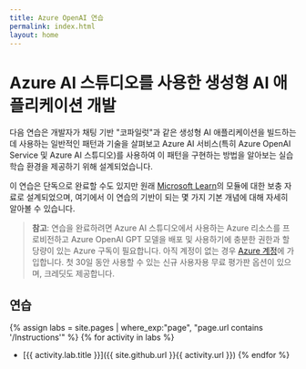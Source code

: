 ```yaml
---
title: Azure OpenAI 연습
permalink: index.html
layout: home
---
```


# Azure AI 스튜디오를 사용한 생성형 AI 애플리케이션 개발

다음 연습은 개발자가 채팅 기반 "코파일럿"과 같은 생성형 AI 애플리케이션을 빌드하는 데 사용하는 일반적인 패턴과 기술을 살펴보고 Azure AI 서비스(특히 Azure OpenAI Service 및 Azure AI 스튜디오)를 사용하여 이 패턴을 구현하는 방법을 알아보는 실습 학습 환경을 제공하기 위해 설계되었습니다.

이 연습은 단독으로 완료할 수도 있지만 원래 [Microsoft Learn](https://learn.microsoft.com/training/paths/create-custom-copilots-ai-studio/)의 모듈에 대한 보충 자료로 설계되었으며, 여기에서 이 연습의 기반이 되는 몇 가지 기본 개념에 대해 자세히 알아볼 수 있습니다.

> **참고**: 연습을 완료하려면 Azure AI 스튜디오에서 사용하는 Azure 리소스를 프로비전하고 Azure OpenAI GPT 모델을 배포 및 사용하기에 충분한 권한과 할당량이 있는 Azure 구독이 필요합니다. 아직 계정이 없는 경우 [Azure 계정](https://azure.microsoft.com/free)에 가입합니다. 첫 30일 동안 사용할 수 있는 신규 사용자용 무료 평가판 옵션이 있으며, 크레딧도 제공합니다.

## 연습

{% assign labs = site.pages | where_exp:"page", "page.url contains '/Instructions'" %} {% for activity in labs  %}
- [{{ activity.lab.title }}]({{ site.github.url }}{{ activity.url }}) {% endfor %}
